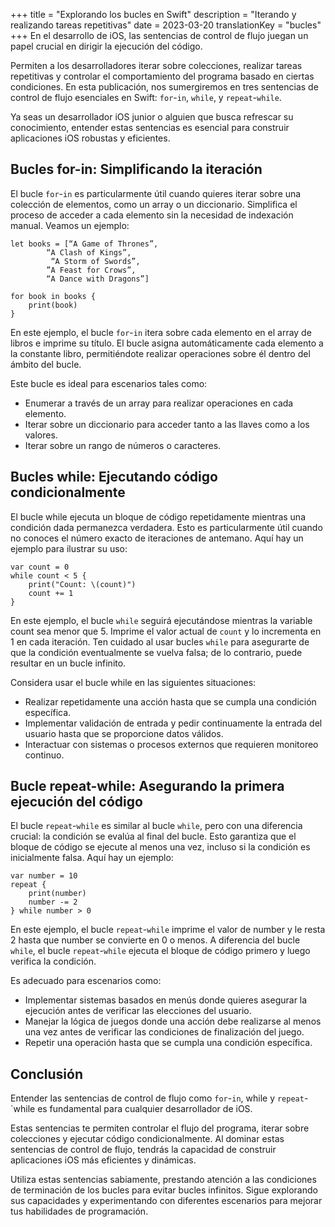+++
title = "Explorando los bucles en Swift"
description = "Iterando y realizando tareas repetitivas"
date = 2023-03-20
translationKey = "bucles"
+++
En el desarrollo de iOS, las sentencias de control de flujo juegan un papel crucial en dirigir la ejecución del código.

Permiten a los desarrolladores iterar sobre colecciones, realizar tareas repetitivas y controlar el comportamiento del programa basado en ciertas condiciones. En esta publicación, nos sumergiremos en tres sentencias de control de flujo esenciales en Swift: `for`-`in`, `while`, y `repeat`-`while`.

Ya seas un desarrollador iOS junior o alguien que busca refrescar su conocimiento, entender estas sentencias es esencial para construir aplicaciones iOS robustas y eficientes.

## Bucles for-in: Simplificando la iteración
El bucle `for`-`in` es particularmente útil cuando quieres iterar sobre una colección de elementos, como un array o un diccionario. Simplifica el proceso de acceder a cada elemento sin la necesidad de indexación manual. Veamos un ejemplo:

```
let books = [“A Game of Thrones”,
        “A Clash of Kings”,
         “A Storm of Swords”,
        ”A Feast for Crows”,
        “A Dance with Dragons”]

for book in books {
    print(book)
}
```
En este ejemplo, el bucle `for`-`in` itera sobre cada elemento en el array de libros e imprime su título. El bucle asigna automáticamente cada elemento a la constante libro, permitiéndote realizar operaciones sobre él dentro del ámbito del bucle.

Este bucle es ideal para escenarios tales como:

- Enumerar a través de un array para realizar operaciones en cada elemento.
- Iterar sobre un diccionario para acceder tanto a las llaves como a los valores.
- Iterar sobre un rango de números o caracteres.

## Bucles while: Ejecutando código condicionalmente
El bucle while ejecuta un bloque de código repetidamente mientras una condición dada permanezca verdadera. Esto es particularmente útil cuando no conoces el número exacto de iteraciones de antemano. Aquí hay un ejemplo para ilustrar su uso:


```
var count = 0
while count < 5 {
    print("Count: \(count)")
    count += 1
}
```

En este ejemplo, el bucle `while` seguirá ejecutándose mientras la variable count sea menor que 5. Imprime el valor actual de `count` y lo incrementa en 1 en cada iteración. Ten cuidado al usar bucles `while` para asegurarte de que la condición eventualmente se vuelva falsa; de lo contrario, puede resultar en un bucle infinito.

Considera usar el bucle while en las siguientes situaciones:

- Realizar repetidamente una acción hasta que se cumpla una condición específica.
- Implementar validación de entrada y pedir continuamente la entrada del usuario hasta que se proporcione datos válidos.
- Interactuar con sistemas o procesos externos que requieren monitoreo continuo.

## Bucle repeat-while: Asegurando la primera ejecución del código
El bucle `repeat`-`while` es similar al bucle `while`, pero con una diferencia crucial: la condición se evalúa al final del bucle. Esto garantiza que el bloque de código se ejecute al menos una vez, incluso si la condición es inicialmente falsa. Aquí hay un ejemplo:

```
var number = 10
repeat {
    print(number)
    number -= 2
} while number > 0
```

En este ejemplo, el bucle `repeat`-`while` imprime el valor de number y le resta 2 hasta que number se convierte en 0 o menos. A diferencia del bucle `while`, el bucle `repeat`-`while` ejecuta el bloque de código primero y luego verifica la condición.

Es adecuado para escenarios como:

- Implementar sistemas basados en menús donde quieres asegurar la ejecución antes de verificar las elecciones del usuario.
- Manejar la lógica de juegos donde una acción debe realizarse al menos una vez antes de verificar las condiciones de finalización del juego.
- Repetir una operación hasta que se cumpla una condición específica.

## Conclusión
Entender las sentencias de control de flujo como `for`-`in`, while y `repeat`-`while es fundamental para cualquier desarrollador de iOS.

Estas sentencias te permiten controlar el flujo del programa, iterar sobre colecciones y ejecutar código condicionalmente. Al dominar estas sentencias de control de flujo, tendrás la capacidad de construir aplicaciones iOS más eficientes y dinámicas.

Utiliza estas sentencias sabiamente, prestando atención a las condiciones de terminación de los bucles para evitar bucles infinitos. Sigue explorando sus capacidades y experimentando con diferentes escenarios para mejorar tus habilidades de programación.
